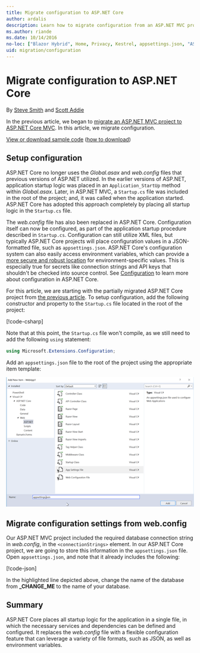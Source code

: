```yaml
---
title: Migrate configuration to ASP.NET Core
author: ardalis
description: Learn how to migrate configuration from an ASP.NET MVC project to an ASP.NET Core MVC project.
ms.author: riande
ms.date: 10/14/2016
no-loc: ["Blazor Hybrid", Home, Privacy, Kestrel, appsettings.json, "ASP.NET Core Identity", cookie, Cookie, Blazor, "Blazor Server", "Blazor WebAssembly", "Identity", "Let's Encrypt", Razor, SignalR]
uid: migration/configuration
---
```

# Migrate configuration to ASP.NET Core

By [Steve Smith](https://ardalis.com/) and [Scott Addie](https://scottaddie.com)

In the previous article, we began to [migrate an ASP.NET MVC project to ASP.NET Core MVC](xref:migration/mvc). In this article, we migrate configuration.

[View or download sample code](https://github.com/dotnet/AspNetCore.Docs/tree/main/aspnetcore/migration/configuration/samples) ([how to download](xref:index#how-to-download-a-sample))

## Setup configuration

ASP.NET Core no longer uses the *Global.asax* and *web.config* files that previous versions of ASP.NET utilized. In the earlier versions of ASP.NET, application startup logic was placed in an `Application_StartUp` method within *Global.asax*. Later, in ASP.NET MVC, a `Startup.cs` file was included in the root of the project; and, it was called when the application started. ASP.NET Core has adopted this approach completely by placing all startup logic in the `Startup.cs` file.

The *web.config* file has also been replaced in ASP.NET Core. Configuration itself can now be configured, as part of the application startup procedure described in `Startup.cs`. Configuration can still utilize XML files, but typically ASP.NET Core projects will place configuration values in a JSON-formatted file, such as `appsettings.json`. ASP.NET Core's configuration system can also easily access environment variables, which can provide a [more secure and robust location](xref:security/app-secrets) for environment-specific values. This is especially true for secrets like connection strings and API keys that shouldn't be checked into source control. See [Configuration](xref:fundamentals/configuration/index) to learn more about configuration in ASP.NET Core.

For this article, we are starting with the partially migrated ASP.NET Core project from [the previous article](xref:migration/mvc). To setup configuration, add the following constructor and property to the `Startup.cs` file located in the root of the project:

[!code-csharp[](configuration/samples/WebApp1/src/WebApp1/Startup.cs?range=11-16)]

Note that at this point, the `Startup.cs` file won't compile, as we still need to add the following `using` statement:

```csharp
using Microsoft.Extensions.Configuration;
```

Add an `appsettings.json` file to the root of the project using the appropriate item template:

![Add AppSettings JSON](configuration/_static/add-appsettings-json.png)

## Migrate configuration settings from web.config

Our ASP.NET MVC project included the required database connection string in *web.config*, in the `<connectionStrings>` element. In our ASP.NET Core project, we are going to store this information in the `appsettings.json` file. Open `appsettings.json`, and note that it already includes the following:

[!code-json[](../migration/configuration/samples/WebApp1/src/WebApp1/appsettings.json?highlight=4)]

In the highlighted line depicted above, change the name of the database from **_CHANGE_ME** to the name of your database.

## Summary

ASP.NET Core places all startup logic for the application in a single file, in which the necessary services and dependencies can be defined and configured. It replaces the *web.config* file with a flexible configuration feature that can leverage a variety of file formats, such as JSON, as well as environment variables.
